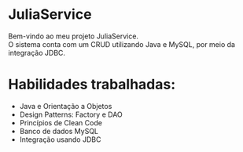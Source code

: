 # JuliaService
Bem-vindo ao meu projeto JuliaService.
<br>
O sistema conta com um CRUD utilizando Java e MySQL, por meio da integração JDBC.
# Habilidades trabalhadas:
- Java e Orientação a Objetos
- Design Patterns: Factory e DAO
- Princípios de Clean Code
- Banco de dados MySQL
- Integração usando JDBC
